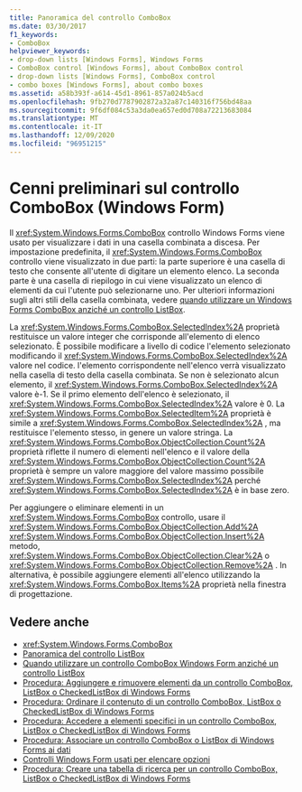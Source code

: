 ```yaml
---
title: Panoramica del controllo ComboBox
ms.date: 03/30/2017
f1_keywords:
- ComboBox
helpviewer_keywords:
- drop-down lists [Windows Forms], Windows Forms
- ComboBox control [Windows Forms], about ComboBox control
- drop-down lists [Windows Forms], ComboBox control
- combo boxes [Windows Forms], about combo boxes
ms.assetid: a58b393f-a614-45d1-8961-857a024b5acd
ms.openlocfilehash: 9fb270d7787902872a32a87c140316f756bd48aa
ms.sourcegitcommit: 9f6df084c53a3da0ea657ed0d708a72213683084
ms.translationtype: MT
ms.contentlocale: it-IT
ms.lasthandoff: 12/09/2020
ms.locfileid: "96951215"
---
```

# <a name="combobox-control-overview-windows-forms"></a>Cenni preliminari sul controllo ComboBox (Windows Form)
Il <xref:System.Windows.Forms.ComboBox> controllo Windows Forms viene usato per visualizzare i dati in una casella combinata a discesa. Per impostazione predefinita, il <xref:System.Windows.Forms.ComboBox> controllo viene visualizzato in due parti: la parte superiore è una casella di testo che consente all'utente di digitare un elemento elenco. La seconda parte è una casella di riepilogo in cui viene visualizzato un elenco di elementi da cui l'utente può selezionarne uno. Per ulteriori informazioni sugli altri stili della casella combinata, vedere [quando utilizzare un Windows Forms ComboBox anziché un controllo ListBox](when-to-use-a-windows-forms-combobox-instead-of-a-listbox.md).  
  
 La <xref:System.Windows.Forms.ComboBox.SelectedIndex%2A> proprietà restituisce un valore integer che corrisponde all'elemento di elenco selezionato. È possibile modificare a livello di codice l'elemento selezionato modificando il <xref:System.Windows.Forms.ComboBox.SelectedIndex%2A> valore nel codice. l'elemento corrispondente nell'elenco verrà visualizzato nella casella di testo della casella combinata. Se non è selezionato alcun elemento, il <xref:System.Windows.Forms.ComboBox.SelectedIndex%2A> valore è-1. Se il primo elemento dell'elenco è selezionato, il <xref:System.Windows.Forms.ComboBox.SelectedIndex%2A> valore è 0. La <xref:System.Windows.Forms.ComboBox.SelectedItem%2A> proprietà è simile a <xref:System.Windows.Forms.ComboBox.SelectedIndex%2A> , ma restituisce l'elemento stesso, in genere un valore stringa. La <xref:System.Windows.Forms.ComboBox.ObjectCollection.Count%2A> proprietà riflette il numero di elementi nell'elenco e il valore della <xref:System.Windows.Forms.ComboBox.ObjectCollection.Count%2A> proprietà è sempre un valore maggiore del valore massimo possibile <xref:System.Windows.Forms.ComboBox.SelectedIndex%2A> perché <xref:System.Windows.Forms.ComboBox.SelectedIndex%2A> è in base zero.  
  
 Per aggiungere o eliminare elementi in un <xref:System.Windows.Forms.ComboBox> controllo, usare il <xref:System.Windows.Forms.ComboBox.ObjectCollection.Add%2A> <xref:System.Windows.Forms.ComboBox.ObjectCollection.Insert%2A> metodo, <xref:System.Windows.Forms.ComboBox.ObjectCollection.Clear%2A> o <xref:System.Windows.Forms.ComboBox.ObjectCollection.Remove%2A> . In alternativa, è possibile aggiungere elementi all'elenco utilizzando la <xref:System.Windows.Forms.ComboBox.Items%2A> proprietà nella finestra di progettazione.  
  
## <a name="see-also"></a>Vedere anche

- <xref:System.Windows.Forms.ComboBox>
- [Panoramica del controllo ListBox](listbox-control-overview-windows-forms.md)
- [Quando utilizzare un controllo ComboBox Windows Form anziché un controllo ListBox](when-to-use-a-windows-forms-combobox-instead-of-a-listbox.md)
- [Procedura: Aggiungere e rimuovere elementi da un controllo ComboBox, ListBox o CheckedListBox di Windows Forms](add-and-remove-items-from-a-wf-combobox.md)
- [Procedura: Ordinare il contenuto di un controllo ComboBox, ListBox o CheckedListBox di Windows Forms](sort-the-contents-of-a-wf-combobox-listbox-or-checkedlistbox-control.md)
- [Procedura: Accedere a elementi specifici in un controllo ComboBox, ListBox o CheckedListBox di Windows Forms](access-specific-items-in-a-wf-combobox-listbox-or-checkedlistbox.md)
- [Procedura: Associare un controllo ComboBox o ListBox di Windows Forms ai dati](how-to-bind-a-windows-forms-combobox-or-listbox-control-to-data.md)
- [Controlli Windows Form usati per elencare opzioni](windows-forms-controls-used-to-list-options.md)
- [Procedura: Creare una tabella di ricerca per un controllo ComboBox, ListBox o CheckedListBox di Windows Forms](create-a-lookup-table-for-a-wf-combobox-listbox.md)
